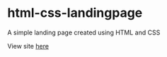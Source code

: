 # html-css-landingpage

A simple landing page created using HTML and CSS

View site <a href="https://lyndsielane.github.io/html-css-landingpage/">here</a>
